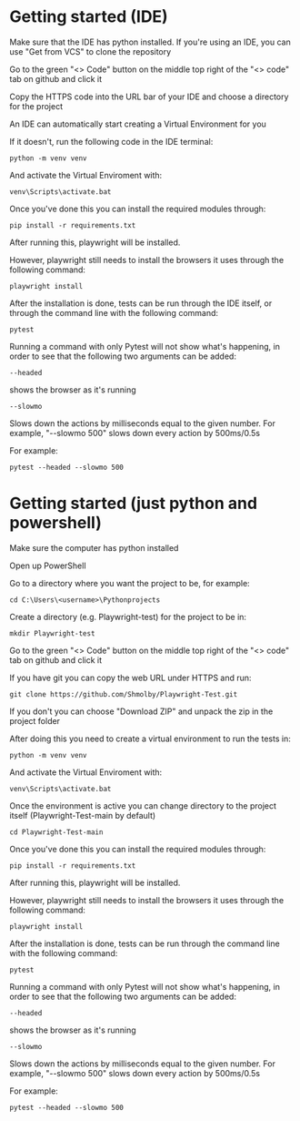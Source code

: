 # Getting started (IDE)
Make sure that the IDE has python installed.
If you're using an IDE, you can use "Get from VCS" to clone the repository

Go to the green "<> Code" button on the middle top right of the "<> code" tab on github and click it

Copy the HTTPS code into the URL bar of your IDE and choose a directory for the project

An IDE can automatically start creating a Virtual Environment for you

If it doesn't, run the following code in the IDE terminal:

```
python -m venv venv
```

And activate the Virtual Enviroment with:

```
venv\Scripts\activate.bat
```

Once you've done this you can install the required modules through:
```
pip install -r requirements.txt
```

After running this, playwright will be installed.

However, playwright still needs to install the browsers it uses through the following command:
```
playwright install
```

After the installation is done, tests can be run through the IDE itself, or through the command line with the following command:
```
pytest
```
Running a command with only Pytest will not show what's happening, in order to see that the following two arguments can be added:
```
--headed
```
  shows the browser as it's running
```
--slowmo
```
  Slows down the actions by milliseconds equal to the given number. For example, "--slowmo 500" slows down every action by 500ms/0.5s
  
For example:
```
pytest --headed --slowmo 500
```


# Getting started (just python and powershell)
Make sure the computer has python installed

Open up PowerShell

Go to a directory where you want the project to be, for example:
```
cd C:\Users\<username>\Pythonprojects
```

Create a directory (e.g. Playwright-test) for the project to be in:

```
mkdir Playwright-test
```

Go to the green "<> Code" button on the middle top right of the "<> code" tab on github and click it

If you have git you can copy the web URL under HTTPS and run:
```
git clone https://github.com/Shmolby/Playwright-Test.git
```
If you don't you can choose "Download ZIP" and unpack the zip in the project folder

After doing this you need to create a virtual environment to run the tests in:
```
python -m venv venv
```

And activate the Virtual Enviroment with:

```
venv\Scripts\activate.bat
```

Once the environment is active you can change directory to the project itself (Playwright-Test-main by default)
```
cd Playwright-Test-main
```
Once you've done this you can install the required modules through:
```
pip install -r requirements.txt
```

After running this, playwright will be installed.

However, playwright still needs to install the browsers it uses through the following command:
```
playwright install
```

After the installation is done, tests can be run through the command line with the following command:
```
pytest
```
Running a command with only Pytest will not show what's happening, in order to see that the following two arguments can be added:
```
--headed
```
  shows the browser as it's running
```
--slowmo
```
  Slows down the actions by milliseconds equal to the given number. For example, "--slowmo 500" slows down every action by 500ms/0.5s
  
For example:
```
pytest --headed --slowmo 500
```
